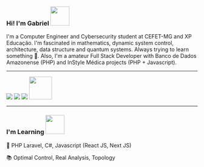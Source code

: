 ### Hi! I'm Gabriel <img src="https://user-images.githubusercontent.com/5713670/87202985-820dcb80-c2b6-11ea-9f56-7ec461c497c3.gif" width="50"></h2>

I'm a Computer Engineer and Cybersecurity student at CEFET-MG and XP Educação. I'm fascinated in mathematics, dynamic system control, architecture, data structure and quantum systems. Always trying to learn something 🔭. Also, I'm a amateur Full Stack Developer with Banco de Dados Amazonense (PHP) and InStyle Médica projects (PHP + Javascript).

---

<div> 
  <a href = "mailto:gabrielsiqueira2765@gmail.com"><img src="https://img.shields.io/badge/-Gmail-%23333?style=for-the-badge&logo=gmail&logoColor=white" target="_blank"></a>
  <a href = "mailto:gabrielsiqueira25@outlook.com"><img src="https://img.shields.io/badge/Microsoft_Outlook-0078D4?style=for-the-badge&logo=microsoft-outlook&logoColor=white" target="_blank"></a>
  <a href="https://www.linkedin.com/in/gabriel-siqueira-14922a246/" target="_blank"><img src="https://img.shields.io/badge/-LinkedIn-%230077B5?style=for-the-badge&logo=linkedin&logoColor=white" target="_blank"></a> <img src="https://media.giphy.com/media/LnQjpWaON8nhr21vNW/giphy.gif" width="60">
  
</div>

---

### I'm Learning <img src="https://raw.githubusercontent.com/mayankchaudhary26/Cool-Readme-ideas/master/data/giphy.gif" width="50">

📖 PHP Laravel, C#, Javascript (React JS, Next JS)

📚 Optimal Control, Real Analysis, Topology

